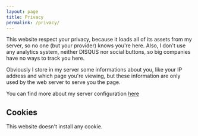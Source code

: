 ```yaml
---
layout: page
title: Privacy
permalink: /privacy/
---
```


This website respect your privacy, because it loads all of its assets from my
server, so no one (but your provider) knows you're here. Also, I don't use any
analytics system, neither DISQUS nor social buttons, so big companies have no
ways to track you here.

Obviously I store in my server some informations about you, like your IP address
and which page you're viewing, but these information are only used by the web
server to serve you the page.

You can find more about my server configuration [here][vps]

## Cookies

This website doesn't install any cookie.

[vps]: https://rpadovani.com/my-vps-configuration/
